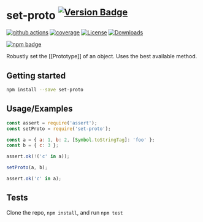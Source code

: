 # set-proto <sup>[![Version Badge][npm-version-svg]][package-url]</sup>

[![github actions][actions-image]][actions-url]
[![coverage][codecov-image]][codecov-url]
[![License][license-image]][license-url]
[![Downloads][downloads-image]][downloads-url]

[![npm badge][npm-badge-png]][package-url]

Robustly set the [[Prototype]] of an object. Uses the best available method.

## Getting started

```sh
npm install --save set-proto
```

## Usage/Examples

```js
const assert = require('assert');
const setProto = require('set-proto');

const a = { a: 1, b: 2, [Symbol.toStringTag]: 'foo' };
const b = { c: 3 };

assert.ok(!('c' in a));

setProto(a, b);

assert.ok('c' in a);
```

## Tests

Clone the repo, `npm install`, and run `npm test`

[package-url]: https://npmjs.org/package/set-proto
[npm-version-svg]: https://versionbadg.es/ljharb/set-proto.svg
[deps-svg]: https://david-dm.org/ljharb/set-proto.svg
[deps-url]: https://david-dm.org/ljharb/set-proto
[dev-deps-svg]: https://david-dm.org/ljharb/set-proto/dev-status.svg
[dev-deps-url]: https://david-dm.org/ljharb/set-proto#info=devDependencies
[npm-badge-png]: https://nodei.co/npm/set-proto.png?downloads=true&stars=true
[license-image]: https://img.shields.io/npm/l/set-proto.svg
[license-url]: LICENSE
[downloads-image]: https://img.shields.io/npm/dm/set-proto.svg
[downloads-url]: https://npm-stat.com/charts.html?package=set-proto
[codecov-image]: https://codecov.io/gh/ljharb/set-proto/branch/main/graphs/badge.svg
[codecov-url]: https://app.codecov.io/gh/ljharb/set-proto/
[actions-image]: https://img.shields.io/endpoint?url=https://github-actions-badge-u3jn4tfpocch.runkit.sh/ljharb/set-proto
[actions-url]: https://github.com/ljharb/set-proto/actions
